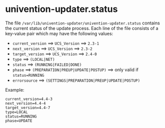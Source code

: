 univention-updater.status
=========================

The file `/var/lib/univention-updater/univention-updater.status` contains the current status of the update process.
Each line of the file consists of a key-value pair which may have the following values:

* `current_version` ==> `UCS_Version` ==> `2.3-1`
* `next_version` ==> `UCS_Version` ==> `2.3-2`
* `target_version` ==> `UCS_Version` ==> `2.4-0`
* `type` ==> `(LOCAL|NET)`
* `status` ==> `(RUNNING|FAILED|DONE)`
* `phase` ==> `(PREPARATION|PREUP|UPDATE|POSTUP)` ==> only valid if `status=RUNNING`
* `errorsource` ==> `(SETTINGS|PREPARATION|PREUP|UPDATE|POSTUP)`

Example:

    current_version=4.4-3
    next_version=4.4-4
    target_version=4.4-7
    type=LOCAL
    status=RUNNING
    phase=UPDATE
